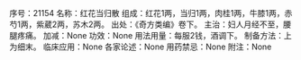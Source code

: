 序号：21154
名称：红花当归散
组成：红花1两，当归1两，肉桂1两，牛膝1两，赤芍1两，紫葳2两，苏木2两。
出处：《奇方类编》卷下。
主治：妇人月经不至，腰腿疼痛。
加减：None
功效：None
用法用量：每服2钱，酒调下。
制备方法：上为细末。
临床应用：None
各家论述：None
用药禁忌：None
附注：None
